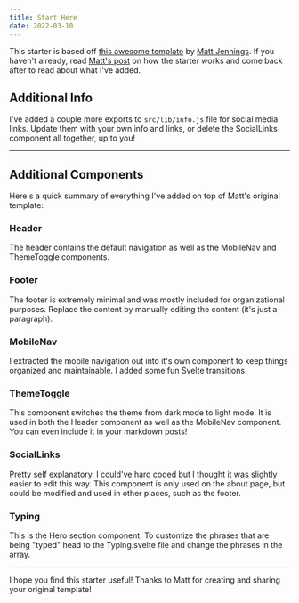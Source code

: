 ```yaml
---
title: Start Here
date: 2022-03-10
---
```


<script>
    import ThemeToggle from '$lib/components/ThemeToggle.svelte'
</script>

This starter is based off [this awesome template](https://github.com/mattjennings/sveltekit-blog-template) by [Matt Jennings](https://twitter.com/mattjennings44). If you haven't already, read [Matt's post](https://sveltekit-blog-template.vercel.app/posts/getting-started) on how the starter works and come back after to read about what I've added.

## Additional Info

I've added a couple more exports to `src/lib/info.js` file for social media links. Update them with your own info and links, or delete the SocialLinks component all together, up to you!

---

## Additional Components

Here's a quick summary of everything I've added on top of Matt's original template:

### Header

The header contains the default navigation as well as the MobileNav and ThemeToggle components.

### Footer

The footer is extremely minimal and was mostly included for organizational purposes. Replace the content by manually editing the content (it's just a paragraph).

### MobileNav

I extracted the mobile navigation out into it's own component to keep things organized and maintainable. I added some fun Svelte transitions.

### ThemeToggle

This component switches the theme from dark mode to light mode. It is used in both the Header component as well as the MobileNav component. You can even include it in your markdown posts!

<ThemeToggle />

### SocialLinks

Pretty self explanatory. I could've hard coded but I thought it was slightly easier to edit this way. This component is only used on the about page, but could be modified and used in other places, such as the footer.

### Typing

This is the Hero section component. To customize the phrases that are being "typed" head to the Typing.svelte file and change the phrases in the array.

---

I hope you find this starter useful! Thanks to Matt for creating and sharing your original template!
